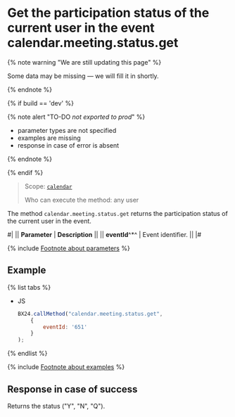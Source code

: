 # Get the participation status of the current user in the event calendar.meeting.status.get

{% note warning "We are still updating this page" %}

Some data may be missing — we will fill it in shortly.

{% endnote %}

{% if build == 'dev' %}

{% note alert "TO-DO _not exported to prod_" %}

- parameter types are not specified
- examples are missing
- response in case of error is absent

{% endnote %}

{% endif %}

> Scope: [`calendar`](../scopes/permissions.md)
>
> Who can execute the method: any user

The method `calendar.meeting.status.get` returns the participation status of the current user in the event.

#|
|| **Parameter** | **Description** ||
|| **eventId**^*^ | Event identifier. ||
|#

{% include [Footnote about parameters](../../_includes/required.md) %}

## Example

{% list tabs %}

- JS

    ```js
    BX24.callMethod("calendar.meeting.status.get",
        {
            eventId: '651'
        }
    );
    ```

{% endlist %}

{% include [Footnote about examples](../../_includes/examples.md) %}

## Response in case of success

Returns the status ("Y", "N", "Q").